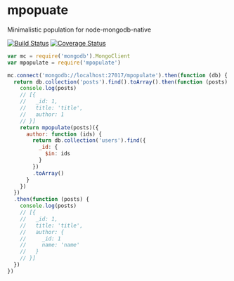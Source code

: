 # mpopuate
Minimalistic population for node-mongodb-native

[![Build Status](https://travis-ci.org/avoronkin/mpopuate.svg?branch=master)](https://travis-ci.org/avoronkin/mpopuate)
[![Coverage Status](https://coveralls.io/repos/github/avoronkin/mpopuate/badge.svg?branch=master)](https://coveralls.io/github/avoronkin/mpopuate?branch=master)

```javascript
var mc = require('mongodb').MongoClient
var mpopulate = require('mpopulate')

mc.connect('mongodb://localhost:27017/mpopulate').then(function (db) {
  return db.collection('posts').find().toArray().then(function (posts) {
    console.log(posts)
    // [{
    //   _id: 1,
    //   title: 'title',
    //   author: 1
    // }]
    return mpopulate(posts)({
      author: function (ids) {
        return db.collection('users').find({
          _id: {
            $in: ids
          }
        })
        .toArray()
      }
    })
  })
  .then(function (posts) {
    console.log(posts)
    // [{
    //   _id: 1,
    //   title: 'title',
    //   author: {
    //     _id: 1
    //     name: 'name'
    //   }
    // }]
  })
})


```
